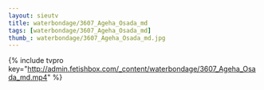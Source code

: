 ```yaml
--- 
layout: sieutv
title: waterbondage/3607_Ageha_Osada_md
tags: [waterbondage/3607_Ageha_Osada_md]
thumb_: waterbondage/3607_Ageha_Osada_md.jpg
---
```

{% include tvpro key="http://admin.fetishbox.com/_content/waterbondage/3607_Ageha_Osada_md.mp4" %} 
